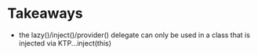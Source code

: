 # Takeaways
- the lazy()/inject()/provider() delegate can only be used in a class that is injected via KTP...inject(this)
